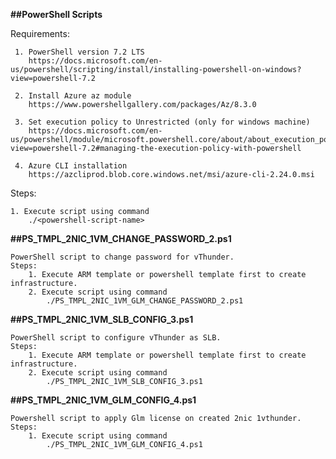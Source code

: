 **##PowerShell Scripts**

Requirements:

     1. PowerShell version 7.2 LTS
	    https://docs.microsoft.com/en-us/powershell/scripting/install/installing-powershell-on-windows?view=powershell-7.2
		
     2. Install Azure az module
        https://www.powershellgallery.com/packages/Az/8.3.0
     
     3. Set execution policy to Unrestricted (only for windows machine)
        https://docs.microsoft.com/en-us/powershell/module/microsoft.powershell.core/about/about_execution_policies?view=powershell-7.2#managing-the-execution-policy-with-powershell
		
	 4. Azure CLI installation
		https://azcliprod.blob.core.windows.net/msi/azure-cli-2.24.0.msi
		
Steps: 

    1. Execute script using command
        ./<powershell-script-name>

**##PS_TMPL_2NIC_1VM_CHANGE_PASSWORD_2.ps1**

    PowerShell script to change password for vThunder.
    Steps:
        1. Execute ARM template or powershell template first to create infrastructure.
        2. Execute script using command
            ./PS_TMPL_2NIC_1VM_GLM_CHANGE_PASSWORD_2.ps1

**##PS_TMPL_2NIC_1VM_SLB_CONFIG_3.ps1**

    PowerShell script to configure vThunder as SLB.
    Steps:
        1. Execute ARM template or powershell template first to create infrastructure.
        2. Execute script using command
            ./PS_TMPL_2NIC_1VM_SLB_CONFIG_3.ps1 
    
**##PS_TMPL_2NIC_1VM_GLM_CONFIG_4.ps1**

    Powershell script to apply Glm license on created 2nic 1vthunder.
    Steps:
        1. Execute script using command
            ./PS_TMPL_2NIC_1VM_GLM_CONFIG_4.ps1 
